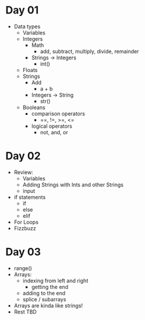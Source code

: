 # Day 01
* Data types
    * Variables
    * Integers
        * Math
            * add, subtract, multiply, divide, remainder
        * Strings -> Integers
            * int()
    * Floats
    * Strings
        * Add
            * a + b
        * Integers -> String
            * str()
    * Booleans
        * comparison operators
            * ==, !=, >=, <=
        * logical operators
            * not, and, or  

# Day 02
* Review:
    * Variables    
    * Adding Strings with Ints and other Strings
    * input
* if statements
    * if
    * else
    * elif
* For Loops
* Fizzbuzz


# Day 03
* range()
* Arrays: 
    * indexing from left and right
        * getting the end
    * adding to the end
    * splice / subarrays
* Arrays are kinda like strings!
* Rest TBD
